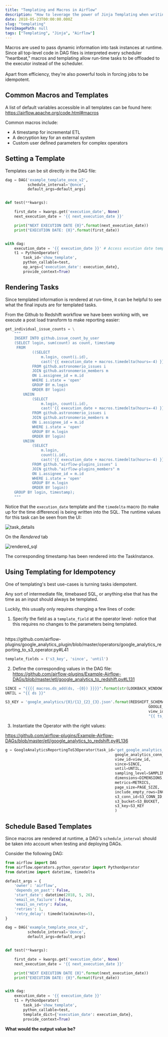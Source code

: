 ```yaml
---
title: "Templating and Macros in Airflow"
description: "How to leverage the power of Jinja Templating when writing your DAGs."
date: 2018-05-23T00:00:00.000Z
slug: "templating"
heroImagePath: null
tags: ["Templating", "Jinja", "Airflow"]
---
```

Macros are used to pass dynamic information into task instances at runtime. Since all top-level code in DAG files is interpreted every scheduler "heartbeat," macros and templating allow run-time tasks to be offloaded to the executor instead of the scheduler.  <br> <br>
Apart from efficiency, they're also powerful tools in forcing jobs to be idempotent.

## Common Macros and Templates

A list of default variables accessible in all templates can be found here: https://airflow.apache.org/code.html#macros

Common macros include:

- A timestamp for incremental ETL
- A decryption key for an external system
- Custom user defined parameters for complex operators

## Setting a Template

Templates can be sit directly in the DAG file:

```python
dag = DAG('example_template_once_v2',
          schedule_interval='@once',
          default_args=default_args)


def test(**kwargs):

    first_date = kwargs.get('execution_date', None)
    next_execution_date = '{{ next_execution_date }}'

    print("NEXT EXECUTION DATE {0}".format(next_execution_date))
    print("EXECUTION DATE: {0}".format(first_date))


with dag:
    execution_date = '{{ execution_date }}' # Access excution date template
    t1 = PythonOperator(
        task_id='show_template',
        python_callable=test,
        op_args={'execution_date': execution_date},
        provide_context=True)


```

## Rendering Tasks

Since templated information is rendered at run-time, it can be helpful to see what the final inputs are for templated tasks.

From the Github to Redshift workflow we have been working with, we execute a post load transform to make reporting easier:

```python
get_individual_issue_counts = \
    """
    INSERT INTO github.issue_count_by_user
    (SELECT login, sum(count) as count, timestamp
     FROM
            ((SELECT
                m.login, count(i.id),
                cast('{{ execution_date + macros.timedelta(hours=-4) }}' as timestamp) as timestamp
            FROM github.astronomerio_issues i
            JOIN github.astronomerio_members m
            ON i.assignee_id = m.id
            WHERE i.state = 'open'
            GROUP BY m.login
            ORDER BY login)
        UNION
            (SELECT
                m.login, count(i.id),
                cast('{{ execution_date + macros.timedelta(hours=-4) }}' as timestamp) as timestamp
            FROM github.astronomerio_issues i
            JOIN github.astronomerio_members m
            ON i.assignee_id = m.id
            WHERE i.state = 'open'
            GROUP BY m.login
            ORDER BY login)
        UNION
            (SELECT
                m.login,
                count(i.id),
                cast('{{ execution_date + macros.timedelta(hours=-4) }}' as timestamp) as timestamp
            FROM github."airflow-plugins_issues" i
            JOIN github."airflow-plugins_members" m
            ON i.assignee_id = m.id
            WHERE i.state = 'open'
            GROUP BY m.login
            ORDER BY login))
    GROUP BY login, timestamp);
    """
```

Notice that the `execution_date` template and the `timedelta` macro (to make up for the time difference) is being written into the SQL. The runtime values for this task can be seen from the UI:

![task_details](https://assets.astronomer.io/website/img/guides/task_details.png)

On the *Rendered* tab

![rendered_sql](https://assets.astronomer.io/website/img/guides/rendered_sql.png)

The corresponding timestamp has been rendered into the TaskInstance.

## Using Templating for Idempotency

One of templating's best use-cases is turning tasks idempotent.

Any sort of intermediate file, timebased SQL, or anything else that has the time as an input should always be templated.

Luckily, this usually only requires changing a few lines of code:

1) Specify the field as a `template_field` at the operator level- notice that this requires no changes to the parameters being templated.
 <br>
https://github.com/airflow-plugins/google_analytics_plugin/blob/master/operators/google_analytics_reporting_to_s3_operator.py#L41

```python
template_fields = ('s3_key', 'since', 'until')
```

2) Define the corresponding values in the DAG file:<br>
https://github.com/airflow-plugins/Example-Airflow-DAGs/blob/master/etl/google_analytics_to_redshift.py#L131

```python
SINCE = "{{{{ macros.ds_add(ds, -{0}) }}}}".format(str(LOOKBACK_WINDOW))
UNTIL = "{{ ds }}"

S3_KEY = 'google_analytics/{0}/{1}_{2}_{3}.json'.format(REDSHIFT_SCHEMA,
                                                                GOOGLE_ANALYTICS_CONN_ID,
                                                                view_id,
                                                                "{{ ts_nodash }}")
```

3) Instantiate the Operator with the right values:

https://github.com/airflow-plugins/Example-Airflow-DAGs/blob/master/etl/google_analytics_to_redshift.py#L136

```python
g = GoogleAnalyticsReportingToS3Operator(task_id='get_google_analytics_data',
                                                 google_analytics_conn_id=GOOGLE_ANALYTICS_CONN_ID,
                                                 view_id=view_id,
                                                 since=SINCE,
                                                 until=UNTIL,
                                                 sampling_level=SAMPLING_LEVEL,
                                                 dimensions=DIMENSIONS,
                                                 metrics=METRICS,
                                                 page_size=PAGE_SIZE,
                                                 include_empty_rows=INCLUDE_EMPTY_ROWS,
                                                 s3_conn_id=S3_CONN_ID,
                                                 s3_bucket=S3_BUCKET,
                                                 s3_key=S3_KEY
                                                 )
```

## Schedule Based Templates

Since macros are rendered at runtime, a DAG's `schedule_interval` should be taken into account when testing and deploying DAGs.

Consider the following DAG:

```python
from airflow import DAG
from airflow.operators.python_operator import PythonOperator
from datetime import datetime, timedelta

default_args = {
    'owner': 'airflow',
    'depends_on_past': False,
    'start_date': datetime(2018, 5, 26),
    'email_on_failure': False,
    'email_on_retry': False,
    'retries': 1,
    'retry_delay': timedelta(minutes=5),
}

dag = DAG('example_template_once_v2',
          schedule_interval='@once',
          default_args=default_args)


def test(**kwargs):

    first_date = kwargs.get('execution_date', None)
    next_execution_date = '{{ next_execution_date }}'

    print("NEXT EXECUTION DATE {0}".format(next_execution_date))
    print("EXECUTION DATE: {0}".format(first_date))


with dag:
    execution_date = '{{ execution_date }}'
    t1 = PythonOperator(
        task_id='show_template',
        python_callable=test,
        template_dict={'execution_date': execution_date},
        provide_context=True)

```

**What would the output value be?**
